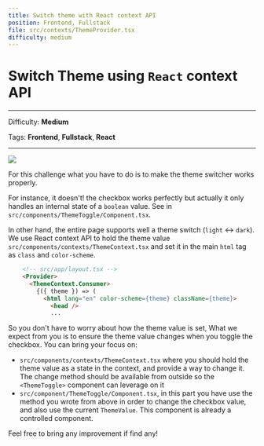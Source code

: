 ```yaml
---
title: Switch theme with React context API
position: Frontend, Fullstack
file: src/contexts/ThemeProvider.tsx
difficulty: medium
---
```


# Switch Theme using `React` context API

---

Difficulty: **Medium**

Tags: **Frontend**, **Fullstack**, **React**

---

![](https://img001.prntscr.com/file/img001/7_p8IvyeQbiqTMtRHI_27A.png)

For this challenge what you have to do is to make the theme switcher works properly.

For instance, it doesn't! the checkbox works perfectly but actually it only handles an internal state of a `boolean` value. See in `src/components/ThemeToggle/Component.tsx`.

In other hand, the entire page supports well a theme switch (`light` <-> `dark`). We use React context API to hold the theme value `src/components/contexts/ThemeContext.tsx` and set it in the main `html` tag as `class` and `color-scheme`.

```html
    <!-- src/app/layout.tsx -->
    <Provider>
      <ThemeContext.Consumer>
        {({ theme }) => (
          <html lang="en" color-scheme={theme} className={theme}>
            <head />
            ...
```

So you don't have to worry about how the theme value is set, What we expect from you is to ensure the theme value changes when you toggle the checkbox. You can bring your focus on:
- `src/components/contexts/ThemeContext.tsx` where you should hold the theme value as a state in the context, and provide a way to change it. The change method should be available from outside so the `<ThemeToggle>` component can leverage on it
- `src/component/ThemeToggle/Component.tsx`, in this part you have use the method you wrote from above in order to change the checkbox value, and also use the current `ThemeValue`. This component is already a controlled component.


Feel free to bring any improvement if find any!
